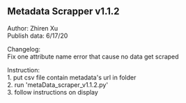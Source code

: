## Metadata Scrapper v1.1.2
Author: Zhiren Xu  
Publish data: 6/17/20
  
Changelog:  
	Fix one attribute name error that cause no data get scraped

Instruction:  
	1. put csv file contain metadata's url in folder  
	2. run 'metaData_scraper_v1.1.2.py'  
	3. follow instructions on display  
